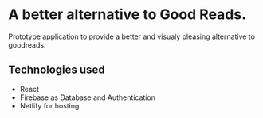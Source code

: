 # A better alternative to Good Reads.

Prototype application to provide a better and visualy pleasing alternative to goodreads.

## Technologies used

- React
- Firebase as Database and Authentication
- Netlify for hosting
